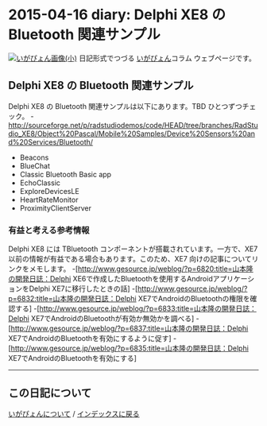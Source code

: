 2015-04-16 diary: Delphi XE8 の Bluetooth 関連サンプル
=====================================================================================================
[![いがぴょん画像(小)](https://igapyon.github.io/diary/images/iga200306s.jpg "いがぴょん")](https://igapyon.github.io/diary/memo/memoigapyon.html) 日記形式でつづる [いがぴょん](https://igapyon.github.io/diary/memo/memoigapyon.html)コラム ウェブページです。

## Delphi XE8 の Bluetooth 関連サンプル

Delphi XE8 の Bluetooth 関連サンプルは以下にあります。TBD ひとつずつチェック。
-http://sourceforge.net/p/radstudiodemos/code/HEAD/tree/branches/RadStudio_XE8/Object%20Pascal/Mobile%20Samples/Device%20Sensors%20and%20Services/Bluetooth/

- Beacons
- BlueChat
- Classic Bluetooth Basic app
- EchoClassic
- ExploreDevicesLE
- HeartRateMonitor
- ProximityClientServer


### 有益と考える参考情報

Delphi XE8 には TBluetooth コンポーネントが搭載されています。一方で、XE7 以前の情報が有益である場合もあります。このため、XE7 向けの記事についてリンクをメモします。
-[http://www.gesource.jp/weblog/?p=6820:title=山本隆の開発日誌：Delphi XE6で作成したBluetoothを使用するAndroidアプリケーションをDelphi XE7に移行したときの話]
-[http://www.gesource.jp/weblog/?p=6832:title=山本隆の開発日誌：Delphi XE7でAndroidのBluetoothの権限を確認する]
-[http://www.gesource.jp/weblog/?p=6833:title=山本隆の開発日誌：Delphi XE7でAndroidのBluetoothが有効か無効かを調べる]
-[http://www.gesource.jp/weblog/?p=6837:title=山本隆の開発日誌：Delphi XE7でAndroidのBluetoothを有効にするように促す]
-[http://www.gesource.jp/weblog/?p=6835:title=山本隆の開発日誌：Delphi XE7でAndroidのBluetoothを有効にする]



----------------------------------------------------------------------------------------------------

## この日記について
[いがぴょんについて](http://www.igapyon.jp/igapyon/diary/memo/memoigapyon.html) / [インデックスに戻る](https://igapyon.github.io/diary/idxall.html)
